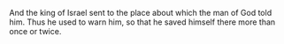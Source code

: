 And the king of Israel sent to the place about which the man of God told him. Thus he used to warn him, so that he saved himself there more than once or twice.
